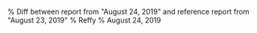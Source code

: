 % Diff between report from "August 24, 2019" and reference report from "August 23, 2019"
% Reffy
% August 24, 2019

